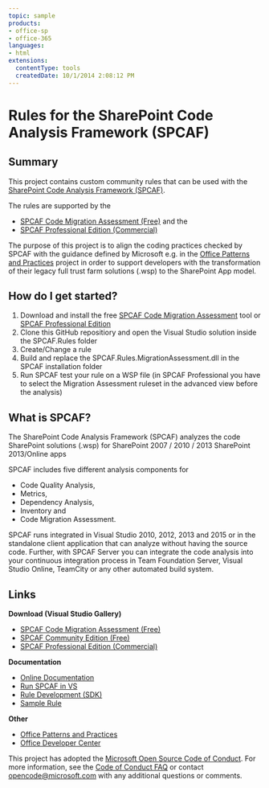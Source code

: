 ```yaml
---
topic: sample
products:
- office-sp
- office-365
languages:
- html
extensions:
  contentType: tools
  createdDate: 10/1/2014 2:08:12 PM
---
```

Rules for the SharePoint Code Analysis Framework (SPCAF)
===============================================================

Summary
-------
This project contains custom community rules that can be used with the [SharePoint Code Analysis Framework (SPCAF)](http://www.spcaf.com). 

The rules are supported by the 

- [SPCAF Code Migration Assessment (Free)](http://url.spcaf.com/spcafma) and the 
- [SPCAF Professional Edition (Commercial)](http://url.spcaf.com/spcafpro)

The purpose of this project is to align the coding practices checked by SPCAF with the guidance defined by Microsoft e.g. in the [Office Patterns and Practices](https://github.com/OfficeDev/PnP) project in order to support developers with the transformation of their legacy full trust farm solutions (.wsp) to the SharePoint App model.

How do I get started? 
---------------------

1. Download and install the free [SPCAF Code Migration Assessment](http://url.spcaf.com/spcafma) tool or [SPCAF Professional Edition](http://url.spcaf.com/spcafpro)
2. Clone this GitHub repositiory and open the Visual Studio solution inside the SPCAF.Rules folder
3. Create/Change a rule
4. Build and replace the SPCAF.Rules.MigrationAssessment.dll in the SPCAF installation folder
5. Run SPCAF test your rule on a WSP file (in SPCAF Professional you have to select the Migration Assessment ruleset in the advanced view before the analysis)
                                     
What is SPCAF?
--------------
The SharePoint Code Analysis Framework (SPCAF) analyzes the code SharePoint solutions (.wsp) for SharePoint 2007 / 2010 / 2013
SharePoint 2013/Online apps

SPCAF includes five different analysis components for 

* Code Quality Analysis, 
* Metrics, 
* Dependency Analysis, 
* Inventory and 
* Code Migration Assessment.
 
SPCAF runs integrated in Visual Studio 2010, 2012, 2013 and 2015 or in the standalone client application that can analyze without having the source code.
Further, with SPCAF Server you can integrate the code analysis into your continuous integration process in Team Foundation Server, Visual Studio Online, TeamCity or any other automated build system. 

Links
-----
**Download (Visual Studio Gallery)**

- [SPCAF Code Migration Assessment (Free)](http://url.spcaf.com/spcafma) 
- [SPCAF Community Edition (Free)](http://url.spcaf.com/spcopce)
- [SPCAF Professional Edition (Commercial)](http://url.spcaf.com/spcafpro)

**Documentation**

- [Online Documentation](http://docs.spcaf.com)
- [Run SPCAF in VS](http://url.spcaf.com/vsintegration)
- [Rule Development (SDK)](http://url.spcaf.com/sdk)
- [Sample Rule](http://url.spcaf.com/samplerule)

**Other**

- [Office Patterns and Practices](https://github.com/OfficeDev/PnP)
- [Office Developer Center](http://dev.office.com/transform)


This project has adopted the [Microsoft Open Source Code of Conduct](https://opensource.microsoft.com/codeofconduct/). For more information, see the [Code of Conduct FAQ](https://opensource.microsoft.com/codeofconduct/faq/) or contact [opencode@microsoft.com](mailto:opencode@microsoft.com) with any additional questions or comments.
